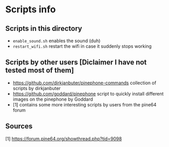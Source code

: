 # Scripts info

## Scripts in this directory
- `enable_sound.sh` enables the sound (duh)
- `restart_wifi.sh` restart the wifi in case it suddenly stops working

## Scripts by other users [Diclaimer I have not tested most of them]
- https://github.com/dirkjanbuter/pinephone-commands collection of scripts by dirkjanbuter
- https://github.com/goddard/pinephone script to quickly install different images on the pinephone by Goddard
- [1] contains some more interesting scripts by users from the pine64 forum

## Sources
[1] https://forum.pine64.org/showthread.php?tid=9098
